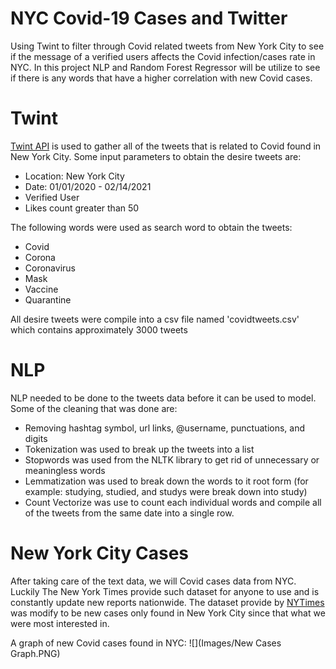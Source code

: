 # NYC Covid-19 Cases and Twitter
Using Twint to filter through Covid related tweets from New York City to see if the message of a verified users affects the Covid infection/cases rate in NYC. In this project NLP and Random Forest Regressor will be utilize to see if there is any words that have a higher correlation with new Covid cases.

# Twint
[Twint API](https://github.com/twintproject/twint/wiki) is used to gather all of the tweets that is related to Covid found in New York City.
Some input parameters to obtain the desire tweets are:
- Location: New York City
- Date: 01/01/2020 - 02/14/2021
- Verified User
- Likes count greater than 50

The following words were used as search word to obtain the tweets:
- Covid
- Corona
- Coronavirus
- Mask
- Vaccine
- Quarantine

All desire tweets were compile into a csv file named 'covidtweets.csv' which contains approximately 3000 tweets

# NLP
NLP needed to be done to the tweets data before it can be used to model. Some of the cleaning that was done are:
- Removing hashtag symbol, url links, @username, punctuations, and digits 
- Tokenization was used to break up the tweets into a list
- Stopwords was used from the NLTK library to get rid of unnecessary or meaningless words
- Lemmatization was used to break down the words to it root form (for example: studying, studied, and studys were break down into study)
- Count Vectorize was use to count each individual words and compile all of the tweets from the same date into a single row.

# New York City Cases
After taking care of the text data, we will Covid cases data from NYC. Luckily The New York Times provide such dataset for anyone to use and is constantly update new reports nationwide. The dataset provide by [NYTimes](https://github.com/nytimes/covid-19-data) was modify to be new cases only found in New York City since that what we were most interested in. 

A graph of new Covid cases found in NYC:
![](Images/New Cases Graph.PNG)
